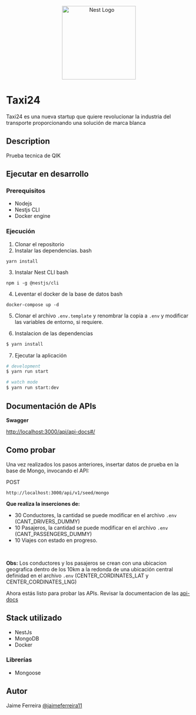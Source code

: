 <p align="center">
  <a href="http://nestjs.com/" target="blank"><img src="https://nestjs.com/img/logo-small.svg" width="200" alt="Nest Logo" /></a>
</p>

[circleci-image]: https://img.shields.io/circleci/build/github/nestjs/nest/master?token=abc123def456
[circleci-url]: https://circleci.com/gh/nestjs/nest

 # Taxi24
 Taxi24 es una nueva startup que quiere revolucionar la industria del transporte proporcionando una solución de marca blanca

## Description

Prueba tecnica de QIK



## Ejecutar en desarrollo


### Prerequisitos

- Nodejs
- Nestjs CLI
- Docker engine


### Ejecución
1. Clonar el repositorio
2. Instalar las dependencias.
bash
```
yarn install
```

3. Instalar Nest CLI
bash
```
npm i -g @nestjs/cli
```

4. Leventar el docker de la base de datos
bash
```
docker-compose up -d
```

5. Clonar el archivo ```.env.template``` y renombrar la copia a  ```.env``` y modificar las variables de entorno, si requiere.



6. Instalacion de las dependencias

```bash
$ yarn install
```

7. Ejecutar la aplicación

```bash
# development
$ yarn run start

# watch mode
$ yarn run start:dev
```

## Documentación de APIs

__Swagger__

[http://localhost:3000/api/api-docs#/](http://localhost:3000/api/api-docs#/)

## Como probar

Una vez realizados los pasos anteriores, insertar datos de prueba en la base de Mongo, invocando el API:

POST
```
http://localhost:3000/api/v1/seed/mongo
```

__Que realiza la inserciones de:__
- 30 Conductores, la cantidad se puede modificar en el archivo `.env` (CANT_DRIVERS_DUMMY)
- 10 Pasajeros, la cantidad se puede modificar en el archivo `.env` (CANT_PASSENGERS_DUMMY)
- 10 Viajes con estado en progreso.

<br>

__Obs:__ Los conductores y los pasajeros se crean con una ubicacion geografica dentro de los 10km a la redonda de una ubicación central definidad en el archivo `.env` (CENTER_CORDINATES_LAT y CENTER_CORDINATES_LNG)

Ahora estás listo para probar las APIs. Revisar la documentacion de las [api-docs](http://localhost:3000/api/api-docs#/)


## Stack utilizado
* NestJs
* MongoDB
* Docker

### Librerías
* Mongoose


## Autor

Jaime Ferreira [@jaimeferreira11](www.linkedin.com/in/jaimeferreira11)



